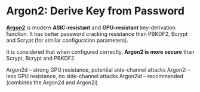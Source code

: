# Argon2: Derive Key from Password

**[Argon2](https://en.wikipedia.org/wiki/Argon2)** is modern **ASIC-resistant** and **GPU-resistant** key-derivation function. It has better password cracking resistance than PBKDF2, Bcrypt and Scrypt (for similar configuration parameters).

It is considered that when configured correctly, **Argon2 is more secure** than Scrypt, Bcrypt and PBKDF2.


Argon2d – strong GPU resistance, potential side-channel attacks
Argon2i – less GPU resistance, no side-channel attacks
Argon2id – recommended (combines the Argon2d and Argon2i)
